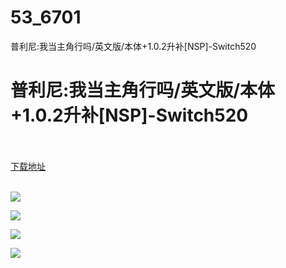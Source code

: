 # 53_6701
普利尼:我当主角行吗/英文版/本体+1.0.2升补[NSP]-Switch520
# 普利尼:我当主角行吗/英文版/本体+1.0.2升补[NSP]-Switch520
 <br/></br>
[下载地址](https://www.switch520.cc/article/6701 "下载地址")
<br/></br>

<p><span><strong><img src="https://www.switch520.cc/muke_img/upload_art_editor_20201014-1_249437eed9737293c3510d436adff8ae.jpg"></strong></span></p>
<p><span><strong><img src="https://www.switch520.cc/muke_img/upload_art_editor_20201014-1_0ae7bf84dabeb405affc6da05b1d3555.jpg"></strong></span></p>
<p><span><strong><img src="https://www.switch520.cc/muke_img/upload_art_editor_20201014-1_34755cc0cd7fe1cab84c415fa38c523a.jpg"></strong></span></p>
<p><span><strong><img src="https://www.switch520.cc/muke_img/upload_art_editor_20201014-1_9b936a3a3a425172c261859da31f0c1e.jpg"></strong></span></p>
<p></p>
<p></p>
